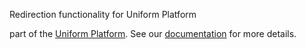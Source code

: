 Redirection functionality for Uniform Platform

part of the [Uniform Platform](https://uniform.app). See our [documentation](https://docs.uniform.app) for more details.
